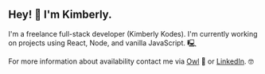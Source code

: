 <h2>Hey! 👋 I'm Kimberly.</h2>
<p>I'm a freelance full-stack developer (Kimberly Kodes). I'm currently working on projects using React, Node, and vanilla JavaScript. 🖳</p>
<p>For more information about availability contact me via <a href="mailto:kim@kimberlykodes.com">Owl</a> 🦉 or <a href="https://www.linkedin.com/in/khankins09/">LinkedIn</a>. 🤓</p>
